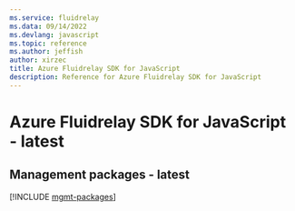 ```yaml
---
ms.service: fluidrelay
ms.data: 09/14/2022
ms.devlang: javascript
ms.topic: reference
ms.author: jeffish
author: xirzec
title: Azure Fluidrelay SDK for JavaScript
description: Reference for Azure Fluidrelay SDK for JavaScript
---
```

# Azure Fluidrelay SDK for JavaScript - latest

## Management packages - latest
[!INCLUDE [mgmt-packages](fluidrelay-mgmt-index.md)]